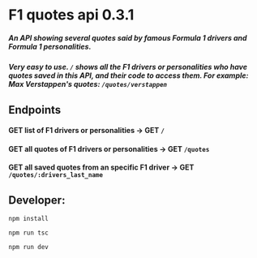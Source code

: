 # F1 quotes api 0.3.1

##### An API showing several quotes said by famous Formula 1 drivers and Formula 1 personalities.

##### Very easy to use. ```/``` shows all the F1 drivers or personalities who have quotes saved in this API, and their code to access them. For example: Max Verstappen's quotes: ```/quotes/verstappen```

## Endpoints
#### GET list of F1 drivers or personalities **->** GET  ```/```
#### GET all quotes of F1 drivers or personalities **->** GET  ```/quotes```
#### GET all saved quotes from an specific F1 driver **->** GET  ```/quotes/:drivers_last_name```
  
  

## Developer:

```npm install```

```npm run tsc```

```npm run dev```